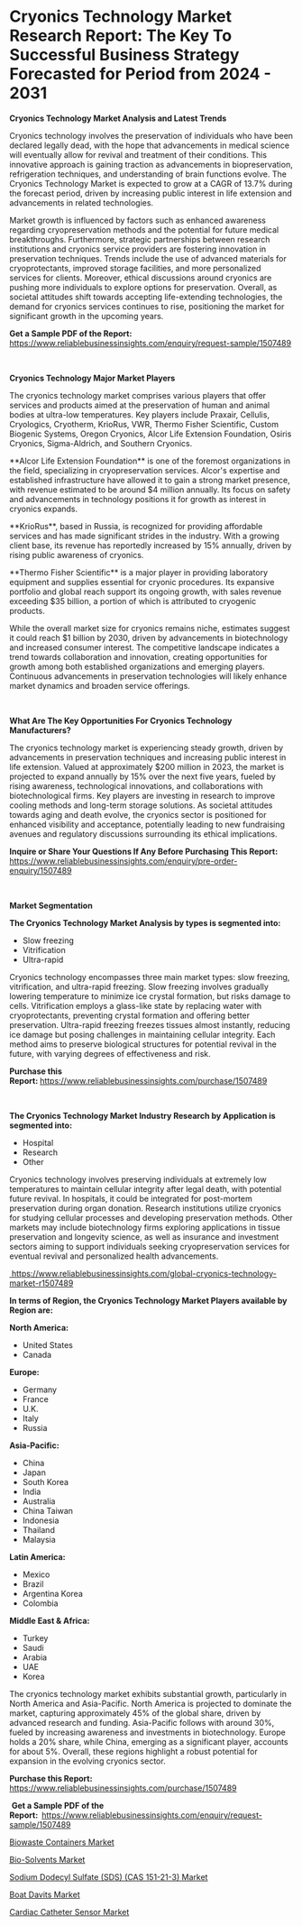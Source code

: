 <p><h1>Cryonics Technology Market Research Report: The Key To Successful Business Strategy Forecasted for Period from 2024 - 2031</h1></p><p><strong>Cryonics Technology Market Analysis and Latest Trends</strong></p>
<p><p>Cryonics technology involves the preservation of individuals who have been declared legally dead, with the hope that advancements in medical science will eventually allow for revival and treatment of their conditions. This innovative approach is gaining traction as advancements in biopreservation, refrigeration techniques, and understanding of brain functions evolve. The Cryonics Technology Market is expected to grow at a CAGR of 13.7% during the forecast period, driven by increasing public interest in life extension and advancements in related technologies.</p><p>Market growth is influenced by factors such as enhanced awareness regarding cryopreservation methods and the potential for future medical breakthroughs. Furthermore, strategic partnerships between research institutions and cryonics service providers are fostering innovation in preservation techniques. Trends include the use of advanced materials for cryoprotectants, improved storage facilities, and more personalized services for clients. Moreover, ethical discussions around cryonics are pushing more individuals to explore options for preservation. Overall, as societal attitudes shift towards accepting life-extending technologies, the demand for cryonics services continues to rise, positioning the market for significant growth in the upcoming years.</p></p>
<p><strong>Get a Sample PDF of the Report:&nbsp;</strong> <a href="https://www.reliablebusinessinsights.com/enquiry/request-sample/1507489">https://www.reliablebusinessinsights.com/enquiry/request-sample/1507489</a></p>
<p>&nbsp;</p>
<p><strong>Cryonics Technology Major Market Players</strong></p>
<p><p>The cryonics technology market comprises various players that offer services and products aimed at the preservation of human and animal bodies at ultra-low temperatures. Key players include Praxair, Cellulis, Cryologics, Cryotherm, KrioRus, VWR, Thermo Fisher Scientific, Custom Biogenic Systems, Oregon Cryonics, Alcor Life Extension Foundation, Osiris Cryonics, Sigma-Aldrich, and Southern Cryonics.</p><p>**Alcor Life Extension Foundation** is one of the foremost organizations in the field, specializing in cryopreservation services. Alcor's expertise and established infrastructure have allowed it to gain a strong market presence, with revenue estimated to be around $4 million annually. Its focus on safety and advancements in technology positions it for growth as interest in cryonics expands.</p><p>**KrioRus**, based in Russia, is recognized for providing affordable services and has made significant strides in the industry. With a growing client base, its revenue has reportedly increased by 15% annually, driven by rising public awareness of cryonics.</p><p>**Thermo Fisher Scientific** is a major player in providing laboratory equipment and supplies essential for cryonic procedures. Its expansive portfolio and global reach support its ongoing growth, with sales revenue exceeding $35 billion, a portion of which is attributed to cryogenic products.</p><p>While the overall market size for cryonics remains niche, estimates suggest it could reach $1 billion by 2030, driven by advancements in biotechnology and increased consumer interest. The competitive landscape indicates a trend towards collaboration and innovation, creating opportunities for growth among both established organizations and emerging players. Continuous advancements in preservation technologies will likely enhance market dynamics and broaden service offerings.</p></p>
<p>&nbsp;</p>
<p><strong>What Are The Key Opportunities For Cryonics Technology Manufacturers?</strong></p>
<p><p>The cryonics technology market is experiencing steady growth, driven by advancements in preservation techniques and increasing public interest in life extension. Valued at approximately $200 million in 2023, the market is projected to expand annually by 15% over the next five years, fueled by rising awareness, technological innovations, and collaborations with biotechnological firms. Key players are investing in research to improve cooling methods and long-term storage solutions. As societal attitudes towards aging and death evolve, the cryonics sector is positioned for enhanced visibility and acceptance, potentially leading to new fundraising avenues and regulatory discussions surrounding its ethical implications.</p></p>
<p><strong>Inquire or Share Your Questions If Any Before Purchasing This Report:</strong> <a href="https://www.reliablebusinessinsights.com/enquiry/pre-order-enquiry/1507489">https://www.reliablebusinessinsights.com/enquiry/pre-order-enquiry/1507489</a></p>
<p>&nbsp;</p>
<p><strong>Market Segmentation</strong></p>
<p><strong>The Cryonics Technology Market Analysis by types is segmented into:</strong></p>
<p><ul><li>Slow freezing</li><li>Vitrification</li><li>Ultra-rapid</li></ul></p>
<p><p>Cryonics technology encompasses three main market types: slow freezing, vitrification, and ultra-rapid freezing. Slow freezing involves gradually lowering temperature to minimize ice crystal formation, but risks damage to cells. Vitrification employs a glass-like state by replacing water with cryoprotectants, preventing crystal formation and offering better preservation. Ultra-rapid freezing freezes tissues almost instantly, reducing ice damage but posing challenges in maintaining cellular integrity. Each method aims to preserve biological structures for potential revival in the future, with varying degrees of effectiveness and risk.</p></p>
<p><strong>Purchase this Report:&nbsp;</strong><a href="https://www.reliablebusinessinsights.com/purchase/1507489">https://www.reliablebusinessinsights.com/purchase/1507489</a></p>
<p>&nbsp;</p>
<p><strong>The Cryonics Technology Market Industry Research by Application is segmented into:</strong></p>
<p><ul><li>Hospital</li><li>Research</li><li>Other</li></ul></p>
<p><p>Cryonics technology involves preserving individuals at extremely low temperatures to maintain cellular integrity after legal death, with potential future revival. In hospitals, it could be integrated for post-mortem preservation during organ donation. Research institutions utilize cryonics for studying cellular processes and developing preservation methods. Other markets may include biotechnology firms exploring applications in tissue preservation and longevity science, as well as insurance and investment sectors aiming to support individuals seeking cryopreservation services for eventual revival and personalized health advancements.</p></p>
<p><a href="https://www.reliablebusinessinsights.com/global-cryonics-technology-market-r1507489">&nbsp;https://www.reliablebusinessinsights.com/global-cryonics-technology-market-r1507489</a></p>
<p><strong>In terms of Region, the Cryonics Technology Market Players available by Region are:</strong></p>
<p>
    <p> <strong> North America: </strong>
        <ul>
            <li>United States</li>
            <li>Canada</li>
        </ul>
        </p> 
    <p> <strong> Europe: </strong>
        <ul>
            <li>Germany</li>
            <li>France</li>
            <li>U.K.</li>
            <li>Italy</li>
            <li>Russia</li>
        </ul>
        </p> 
    <p> <strong> Asia-Pacific: </strong>
        <ul>
            <li>China</li>
            <li>Japan</li>
            <li>South Korea</li>
            <li>India</li>
            <li>Australia</li>
            <li>China Taiwan</li>
            <li>Indonesia</li>
            <li>Thailand</li>
            <li>Malaysia</li>
        </ul>
        </p> 
    <p> <strong> Latin America: </strong>
        <ul>
            <li>Mexico</li>
            <li>Brazil</li>
            <li>Argentina Korea</li>
            <li>Colombia</li>
        </ul>
        </p> 
    <p> <strong> Middle East & Africa: </strong>
        <ul>
            <li>Turkey</li>
            <li>Saudi</li>
            <li>Arabia</li>
            <li>UAE</li>
            <li>Korea</li>
        </ul>
    </p>
    </p>
<p><p>The cryonics technology market exhibits substantial growth, particularly in North America and Asia-Pacific. North America is projected to dominate the market, capturing approximately 45% of the global share, driven by advanced research and funding. Asia-Pacific follows with around 30%, fueled by increasing awareness and investments in biotechnology. Europe holds a 20% share, while China, emerging as a significant player, accounts for about 5%. Overall, these regions highlight a robust potential for expansion in the evolving cryonics sector.</p></p>
<p><strong>Purchase this Report: </strong><a href="https://www.reliablebusinessinsights.com/purchase/1507489">https://www.reliablebusinessinsights.com/purchase/1507489</a></p>
<p>&nbsp;<strong>Get a Sample PDF of the Report:&nbsp;&nbsp;</strong><a href="https://www.reliablebusinessinsights.com/enquiry/request-sample/1507489">https://www.reliablebusinessinsights.com/enquiry/request-sample/1507489</a></p>
<p><strong></strong></p>
<p><p><a href="https://www.linkedin.com/pulse/strategic-roadmap-global-biowaste-containers-market-insights-xpxie?trackingId=lMh4fFbLQPWdSuisLWImMQ%3D%3D">Biowaste Containers Market</a></p><p><a href="https://medium.com/@adeko111/bio-solvents-market-a-global-and-regional-analysis-focus-on-region-country-level-analysis-and-5b97ab2dafa1?postPublishedType=repub">Bio-Solvents Market</a></p><p><a href="https://medium.com/@adeko111/sodium-dodecyl-sulfate-sds-cas-151-21-3-market-trends-and-regional-insights-forecasted-for-79e97c4abf83?postPublishedType=repub">Sodium Dodecyl Sulfate (SDS) (CAS 151-21-3) Market</a></p><p><a href="https://www.linkedin.com/pulse/boat-davits-market-size-share-analysis-growth-trends-forecast-fmzce?trackingId=WxyYV8MPTS2tdjmYoT4ehQ%3D%3D">Boat Davits Market</a></p><p><a href="https://github.com/sumonsky0m/Market-Research-Report-List-1/blob/main/cardiac-catheter-sensor-market.md">Cardiac Catheter Sensor Market</a></p></p>